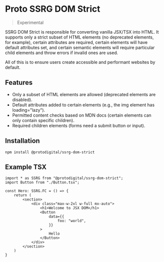 # Proto SSRG DOM Strict
> Experimental

SSRG DOM Strict is responsible for converting vanilla JSX/TSX into HTML. It supports only a strict subset of HTML elements (no deprecated elements, for example), certain attributes are required, certain elements will have default attributes set, and certain semantic elements will require particular child elements and throw errors if invalid ones are used.

All of this is to ensure users create accessible and performant websites by default.

## Features
- Only a subset of HTML elements are allowed (deprecated elements are disabled).
- Default attributes added to certain elements (e.g., the img element has loading="lazy").
- Permitted content checks based on MDN docs (certain elements can only contain specific children).
- Required children elements (forms need a submit button or input).

## Installation

```
npm install @protodigital/ssrg-dom-strict
```

## Example TSX

```tsx
import * as SSRG from "@protodigital/ssrg-dom-strict";
import Button from "./Button.tsx";

const Hero: SSRG.FC = () => {
    return (
        <section>
            <div class="max-w-2xl w-full mx-auto">
                <h1>Welcome to JSX DOM</h1>
                <Button
                    data={{
                        foo: "world",
                    }}
                >
                    Hello
                </Button>
            </div>
        </section>
    )
}
```